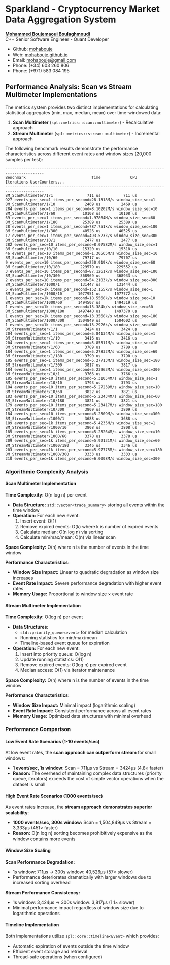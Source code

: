 # Sparkland - Cryptocurrency Market Data Aggregation System

**[Mohammed Boujemaoui Boulaghmoudi](cv.pdf)**  
C++ Senior Software Engineer - Quant Developer  
- Github: [mohabouje](https://github.com/mohabouje)
- Web: [mohabouje.github.io](https://mohabouje.github.io)
- Email: mohabouje@gmail.com  
- Phone: (+34) 603 260 806  
- Phone: (+971) 583 084 195

## Performance Analysis: Scan vs Stream Multimeter Implementations

The metrics system provides two distinct implementations for calculating statistical aggregates (min, max, median, mean) over time-windowed data:

1. **Scan Multimeter** (`spl::metrics::scan::multimeter`) - Recalculative approach
2. **Stream Multimeter** (`spl::metrics::stream::multimeter`) - Incremental approach

The following benchmark results demonstrate the performance characteristics across different event rates and window sizes (20,000 samples per test):

```
---------------------------------------------------------------------------------------
Benchmark                             Time             CPU   Iterations UserCounters...
---------------------------------------------------------------------------------------
BM_ScanMultimeter/1/1               711 us          711 us          927 events_per_sec=1 items_per_second=28.1318M/s window_size_sec=1
BM_ScanMultimeter/1/10             2469 us         2469 us          284 events_per_sec=1 items_per_second=8.10202M/s window_size_sec=10
BM_ScanMultimeter/1/60            10108 us        10108 us           69 events_per_sec=1 items_per_second=1.97864M/s window_size_sec=60
BM_ScanMultimeter/1/180           25389 us        25389 us           28 events_per_sec=1 items_per_second=787.751k/s window_size_sec=180
BM_ScanMultimeter/1/300           40526 us        40525 us           17 events_per_sec=1 items_per_second=493.523k/s window_size_sec=300
BM_ScanMultimeter/10/1             2477 us         2477 us          282 events_per_sec=10 items_per_second=8.07582M/s window_size_sec=1
BM_ScanMultimeter/10/10           15320 us        15318 us           46 events_per_sec=10 items_per_second=1.30565M/s window_size_sec=10
BM_ScanMultimeter/10/60           79717 us        79707 us            9 events_per_sec=10 items_per_second=250.919k/s window_size_sec=60
BM_ScanMultimeter/10/180         229579 us       229552 us            3 events_per_sec=10 items_per_second=87.1261k/s window_size_sec=180
BM_ScanMultimeter/10/300         368969 us       368933 us            2 events_per_sec=10 items_per_second=54.2103k/s window_size_sec=300
BM_ScanMultimeter/1000/1         131447 us       131444 us            5 events_per_sec=1k items_per_second=152.155k/s window_size_sec=1
BM_ScanMultimeter/1000/10       1077951 us      1077772 us            1 events_per_sec=1k items_per_second=18.5568k/s window_size_sec=10
BM_ScanMultimeter/1000/60       1494507 us      1494319 us            1 events_per_sec=1k items_per_second=13.384k/s window_size_sec=60
BM_ScanMultimeter/1000/180      1497440 us      1497370 us            1 events_per_sec=1k items_per_second=13.3568k/s window_size_sec=180
BM_ScanMultimeter/1000/300      1504849 us      1504602 us            1 events_per_sec=1k items_per_second=13.2926k/s window_size_sec=300
BM_StreamMultimeter/1/1            3424 us         3424 us          204 events_per_sec=1 items_per_second=5.84134M/s window_size_sec=1
BM_StreamMultimeter/1/10           3416 us         3416 us          204 events_per_sec=1 items_per_second=5.85511M/s window_size_sec=10
BM_StreamMultimeter/1/60           3789 us         3789 us          184 events_per_sec=1 items_per_second=5.27832M/s window_size_sec=60
BM_StreamMultimeter/1/180          3790 us         3790 us          185 events_per_sec=1 items_per_second=5.27713M/s window_size_sec=180
BM_StreamMultimeter/1/300          3817 us         3817 us          184 events_per_sec=1 items_per_second=5.23963M/s window_size_sec=300
BM_StreamMultimeter/10/1           3766 us         3766 us          185 events_per_sec=10 items_per_second=5.31054M/s window_size_sec=1
BM_StreamMultimeter/10/10          3793 us         3793 us          184 events_per_sec=10 items_per_second=5.27239M/s window_size_sec=10
BM_StreamMultimeter/10/60          3822 us         3821 us          183 events_per_sec=10 items_per_second=5.23434M/s window_size_sec=60
BM_StreamMultimeter/10/180         3821 us         3821 us          179 events_per_sec=10 items_per_second=5.23417M/s window_size_sec=180
BM_StreamMultimeter/10/300         3809 us         3809 us          184 events_per_sec=10 items_per_second=5.2509M/s window_size_sec=300
BM_StreamMultimeter/1000/1         3688 us         3688 us          189 events_per_sec=1k items_per_second=5.4235M/s window_size_sec=1
BM_StreamMultimeter/1000/10        3808 us         3808 us          185 events_per_sec=1k items_per_second=5.25264M/s window_size_sec=10
BM_StreamMultimeter/1000/60        3378 us         3378 us          209 events_per_sec=1k items_per_second=5.92131M/s window_size_sec=60
BM_StreamMultimeter/1000/180       3346 us         3346 us          203 events_per_sec=1k items_per_second=5.97775M/s window_size_sec=180
BM_StreamMultimeter/1000/300       3333 us         3333 us          210 events_per_sec=1k items_per_second=6.0008M/s window_size_sec=300
```

### Algorithmic Complexity Analysis

#### Scan Multimeter Implementation

**Time Complexity:** O(n log n) per event
- **Data Structure:** `std::vector<trade_summary>` storing all events within the time window
- **Operation:** For each new event:
  1. Insert event: O(1)
  2. Remove expired events: O(k) where k is number of expired events
  3. Calculate median: O(n log n) via sorting
  4. Calculate min/max/mean: O(n) via linear scan

**Space Complexity:** O(n) where n is the number of events in the time window

**Performance Characteristics:**
- **Window Size Impact:** Linear to quadratic degradation as window size increases
- **Event Rate Impact:** Severe performance degradation with higher event rates
- **Memory Usage:** Proportional to window size × event rate

#### Stream Multimeter Implementation

**Time Complexity:** O(log n) per event
- **Data Structures:**
  - `std::priority_queue<event>` for median calculation
  - Running statistics for min/max/mean
  - Timeline-based event queue for expiration
- **Operation:** For each new event:
  1. Insert into priority queue: O(log n)
  2. Update running statistics: O(1)
  3. Remove expired events: O(log n) per expired event
  4. Median access: O(1) via iterator maintenance

**Space Complexity:** O(n) where n is the number of events in the time window

**Performance Characteristics:**
- **Window Size Impact:** Minimal impact (logarithmic scaling)
- **Event Rate Impact:** Consistent performance across all event rates
- **Memory Usage:** Optimized data structures with minimal overhead

### Performance Comparison

#### Low Event Rate Scenarios (1-10 events/sec)

At low event rates, the **scan approach can outperform stream** for small windows:
- **1 event/sec, 1s window:** Scan = 711μs vs Stream = 3424μs (4.8× faster)
- **Reason:** The overhead of maintaining complex data structures (priority queue, iterators) exceeds the cost of simple vector operations when the dataset is small

#### High Event Rate Scenarios (1000 events/sec)

As event rates increase, the **stream approach demonstrates superior scalability**:
- **1000 events/sec, 300s window:** Scan = 1,504,849μs vs Stream = 3,333μs (451× faster)
- **Reason:** O(n log n) sorting becomes prohibitively expensive as the window contains more events

#### Window Size Scaling

**Scan Performance Degradation:**
- 1s window: 711μs → 300s window: 40,526μs (57× slower)
- Performance deteriorates dramatically with larger windows due to increased sorting overhead

**Stream Performance Consistency:**
- 1s window: 3,424μs → 300s window: 3,817μs (1.1× slower)
- Minimal performance impact regardless of window size due to logarithmic operations

#### Timeline Implementation

Both implementations utilize `spl::core::timeline<Event>` which provides:
- Automatic expiration of events outside the time window
- Efficient event storage and retrieval
- Thread-safe operations (when configured)
